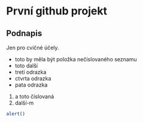 # První github projekt
## Podnapis
Jen pro cvičné účely.
- toto by měla být položka nečíslovaného seznamu
- toto další
- treti odrazka
- ctvrta odrazka
- pata odrazka

1. a toto číslovaná
2. další-m

```js
alert()
```

